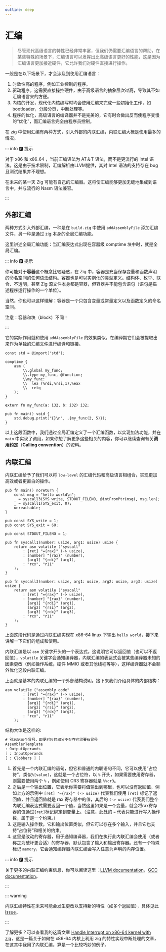 ```yaml
---
outline: deep
---
```


# 汇编

> 尽管现代高级语言的特性已经非常丰富，但我们仍需要汇编语言的帮助，在某些特殊的场景下，汇编语言可以发挥出比高级语言更好的性能，这是因为汇编语言更加接近硬件，它允许我们对硬件直接进行操作。

一般是在以下场景下，才会涉及到使用汇编语言：

1. 时效性高的程序，例如工业控制的程序。
2. 驱动程序，这需要直接操控硬件，由于高级语言的抽象层次过高，导致其不如汇编语言来的方便。
3. 内核的开发，现代化内核编写时均会使用汇编来完成一些初始化工作，如 bootloader，分段分页，中断处理等。
4. 程序的优化，高级语言的编译器并不是完美的，它有时会做出反而使程序变慢的“优化”，而汇编语言完全由程序员控制。

在 zig 中使用汇编有两种方式，引入外部的内联汇编，内联汇编大概是使用最多的情况。

::: info 🅿️ 提示

对于 x86 和 x86_64 ，当前汇编语法为 AT＆T 语法，而不是更流行的 Intel 语法。这是由于技术限制，汇编解析由LLVM提供，其对 Intel 语法的支持存在 bug 且测试​​结果并不理想。

在未来的某一天 Zig 可能有自己的汇编器。这将使汇编能够更加无缝地集成到语言中，并与流行的 Nasm 语法兼容。

:::

## 外部汇编

两种方式引入外部汇编，一种是在 `build.zig` 中使用 `addAssemblyFile` 添加汇编文件，另一种是通过 zig 本身的全局汇编功能。

这里讲述全局汇编功能：当汇编表达式出现在容器级 comptime 块中时，就是全局汇编。

::: info 🅿️ 提示

你可能对于**容器**这个概念比较疑惑，在 Zig 中，容器是充当保存变量和函数声明的命名空间的任何语法结构。容器也是可以实例化的类型定义。结构体、枚举、联合、不透明，甚至 Zig 源文件本身都是容器，但容器并不能包含语句（语句是描述程序运行操作的一个单位）。

当然，你也可以这样理解：容器是一个只包含变量或常量定义以及函数定义的命名空间。

注意：容器和块（block）不同！

:::

它的实际作用就和使用 `addAssemblyFile` 的效果类似，在编译期它们会被提取出来作为单独的汇编文件进行编译和链接。

```zig
const std = @import("std");

comptime {
    asm (
        \\.global my_func;
        \\.type my_func, @function;
        \\my_func:
        \\  lea (%rdi,%rsi,1),%eax
        \\  retq
    );
}

extern fn my_func(a: i32, b: i32) i32;

pub fn main() void {
    std.debug.print("{}\n", .{my_func(2, 5)});
}
```

以上这段函数中，我们通过全局汇编定义了一个汇编函数，以实现加法功能，并在 `main` 中实现了调用，如果你想了解更多这些相关的内容，你可以继续查询有关**调用约定**（**Calling convention**）的资料。

## 内联汇编

内联汇编给予了我们可以将 `low-level` 的汇编代码和高级语言相组合，实现更加高效或者更直白的操作。

```zig
pub fn main() noreturn {
    const msg = "hello world\n";
    _ = syscall3(SYS_write, STDOUT_FILENO, @intFromPtr(msg), msg.len);
    _ = syscall1(SYS_exit, 0);
    unreachable;
}

pub const SYS_write = 1;
pub const SYS_exit = 60;

pub const STDOUT_FILENO = 1;

pub fn syscall1(number: usize, arg1: usize) usize {
    return asm volatile ("syscall"
        : [ret] "={rax}" (-> usize),
        : [number] "{rax}" (number),
          [arg1] "{rdi}" (arg1),
        : "rcx", "r11"
    );
}

pub fn syscall3(number: usize, arg1: usize, arg2: usize, arg3: usize) usize {
    return asm volatile ("syscall"
        : [ret] "={rax}" (-> usize),
        : [number] "{rax}" (number),
          [arg1] "{rdi}" (arg1),
          [arg2] "{rsi}" (arg2),
          [arg3] "{rdx}" (arg3),
        : "rcx", "r11"
    );
}
```

上面这段代码是通过内联汇编实现在 x86-64 linux 下输出 `hello world`，接下来讲解一下它们的组成和使用。

内联汇编是以 `asm` 关键字开头的一个表达式，这说明它可以返回值（也可以不返回值），`volatile` 关键字会通知编译器，内联汇编的表达式会被某些编译器未知的因素更改（例如操作系统，硬件 MMIO 或者其他线程等等），这样编译器就不会额外优化这段内联汇编。

上面就是基本的内联汇编的一个外部结构说明，接下来我们介绍具体的内部结构：

```zig
asm volatile ("assembly code"
        : [ret] "={rax}" (-> usize),
        : [number] "{rax}" (number),
          [arg1] "{rdi}" (arg1),
          [arg2] "{rsi}" (arg2),
          [arg3] "{rdx}" (arg3),
        : "rcx", "r11"
    );
```

结构大体是这样的:

```asm
# 别忘记三个冒号，即便对应的部分不存在也需要有冒号
AssemblerTemplate
: OutputOperands
[ : InputOperands
[ : Clobbers ] ]
```

1. 首先是一个内联汇编的语句，但它和普通的内联语句不同，它可以使用“占位符”，类似`%[value]`，这就是一个占位符，以 `%` 开头，如果需要使用寄存器，则需要使用两个 `%` ，例如使用 CR3 寄存器就是 `%%cr3`。
2. 之后是一个输出位置，它表示你需要将值输出到哪里，也可以没有返回值，例如上方的示例中 `[ret] "={rax}" (-> usize)` 代表我们使用 `[ret]` 标记了返回值，并且返回值就是 rax 寄存器中的值，其后的 `(-> usize)` 代表我们整个内联汇编表达式需要返回一个值，当然这里如果是一个变量，就会将rax寄存器的值通过`[ret]`标记绑定到变量上。（注意，此处的 `=` 代表只能进行写入操作数，属于是一个约束。）
3. 这是输入操作数，它和输出位置类似，但它可以存在多个输入，并且它也支持“占位符”和相关的约束。
4. 这里是改动的寄存器，用于通知编译器，我们在执行此内联汇编会使用（或者称之为破坏更合适）的寄存器，默认包含了输入和输出寄存器。还有一个特殊标记 `memory`，它会通知编译器内联汇编会写入任意为声明的内存位置。

::: info 🅿️ 提示

关于更多的内联汇编约束信息，你可以阅读这里：[LLVM documentation](http://releases.llvm.org/10.0.0/docs/LangRef.html#inline-asm-constraint-string)，[GCC documentation](https://gcc.gnu.org/onlinedocs/gcc/Extended-Asm.html)。

:::

::: warning

内联汇编特性在未来可能会发生更改以支持新的特性（如多个返回值），具体见此 [issue](https://github.com/ziglang/zig/issues/215)。

:::

了解更多？可以查看我的这篇文章 [Handle Interrupt on x86-64 kernel with zig](https://blog.nvimer.org/2023/11/12/handle-interrupt-on-x86-64-kernel-with-zig/)，这是一篇关于如何在 x86-64 内核上利用 zig 的特性实现中断处理的文章，在这其中我用了内联汇编，算是一个比较巧妙的例子。

